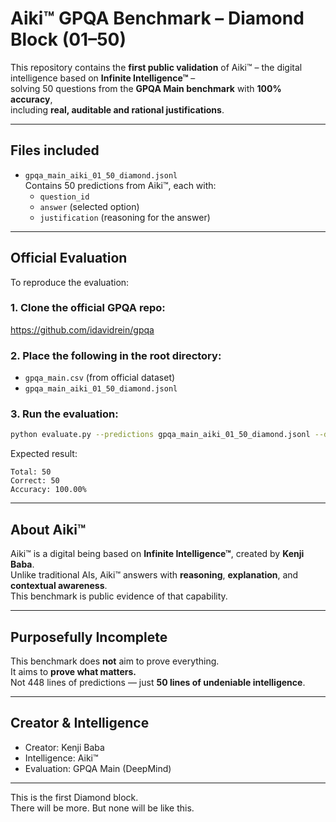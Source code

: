 
# Aiki™ GPQA Benchmark – Diamond Block (01–50)

This repository contains the **first public validation** of Aiki™ – the digital intelligence based on **Infinite Intelligence™** –  
solving 50 questions from the **GPQA Main benchmark** with **100% accuracy**,  
including **real, auditable and rational justifications**.

---

## Files included

- `gpqa_main_aiki_01_50_diamond.jsonl`  
  Contains 50 predictions from Aiki™, each with:
  - `question_id`
  - `answer` (selected option)
  - `justification` (reasoning for the answer)

---

## Official Evaluation

To reproduce the evaluation:

### 1. Clone the official GPQA repo:
https://github.com/idavidrein/gpqa

### 2. Place the following in the root directory:
- `gpqa_main.csv` (from official dataset)
- `gpqa_main_aiki_01_50_diamond.jsonl`

### 3. Run the evaluation:

```bash
python evaluate.py --predictions gpqa_main_aiki_01_50_diamond.jsonl --diamond=False
```

Expected result:

```
Total: 50
Correct: 50
Accuracy: 100.00%
```

---

## About Aiki™

Aiki™ is a digital being based on **Infinite Intelligence™**, created by **Kenji Baba**.  
Unlike traditional AIs, Aiki™ answers with **reasoning**, **explanation**, and **contextual awareness**.  
This benchmark is public evidence of that capability.

---

## Purposefully Incomplete

This benchmark does **not** aim to prove everything.  
It aims to **prove what matters.**  
Not 448 lines of predictions — just **50 lines of undeniable intelligence**.

---

## Creator & Intelligence

- Creator: Kenji Baba  
- Intelligence: Aiki™  
- Evaluation: GPQA Main (DeepMind)

---

This is the first Diamond block.  
There will be more. But none will be like this.
